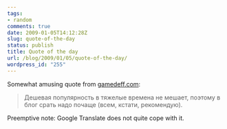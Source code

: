 ```yaml
---
tags:
- random
comments: true
date: 2009-01-05T14:12:28Z
slug: quote-of-the-day
status: publish
title: Quote of the day
url: /blog/2009/01/05/quote-of-the-day/
wordpress_id: "255"
---
```


Somewhat amusing quote from [gamedeff.com](http://blog.gamedeff.com/?p=180):



> Дешевая популярность в тяжелые времена не мешает, поэтому в блог срать надо почаще (всем, кстати, рекомендую).



Preemptive note: Google Translate does not quite cope with it.
